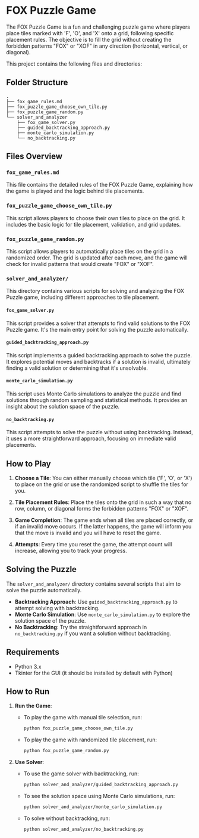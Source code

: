 # FOX Puzzle Game

The FOX Puzzle Game is a fun and challenging puzzle game where players place tiles marked with 'F', 'O', and 'X' onto a grid, following specific placement rules. The objective is to fill the grid without creating the forbidden patterns "FOX" or "XOF" in any direction (horizontal, vertical, or diagonal).

This project contains the following files and directories:

## Folder Structure

```text
.
├── fox_game_rules.md
├── fox_puzzle_game_choose_own_tile.py
├── fox_puzzle_game_random.py
└── solver_and_analyzer
    ├── fox_game_solver.py
    ├── guided_backtracking_approach.py
    ├── monte_carlo_simulation.py
    └── no_backtracking.py
```

## Files Overview

### `fox_game_rules.md`

This file contains the detailed rules of the FOX Puzzle Game, explaining how the game is played and the logic behind tile placements.

### `fox_puzzle_game_choose_own_tile.py`

This script allows players to choose their own tiles to place on the grid. It includes the basic logic for tile placement, validation, and grid updates.

### `fox_puzzle_game_random.py`

This script allows players to automatically place tiles on the grid in a randomized order. The grid is updated after each move, and the game will check for invalid patterns that would create "FOX" or "XOF".

### `solver_and_analyzer/`

This directory contains various scripts for solving and analyzing the FOX Puzzle game, including different approaches to tile placement.

#### `fox_game_solver.py`

This script provides a solver that attempts to find valid solutions to the FOX Puzzle game. It's the main entry point for solving the puzzle automatically.

#### `guided_backtracking_approach.py`

This script implements a guided backtracking approach to solve the puzzle. It explores potential moves and backtracks if a solution is invalid, ultimately finding a valid solution or determining that it's unsolvable.

#### `monte_carlo_simulation.py`

This script uses Monte Carlo simulations to analyze the puzzle and find solutions through random sampling and statistical methods. It provides an insight about the solution space of the puzzle.

#### `no_backtracking.py`

This script attempts to solve the puzzle without using backtracking. Instead, it uses a more straightforward approach, focusing on immediate valid placements.

## How to Play

1. **Choose a Tile**: You can either manually choose which tile ('F', 'O', or 'X') to place on the grid or use the randomized script to shuffle the tiles for you.

2. **Tile Placement Rules**: Place the tiles onto the grid in such a way that no row, column, or diagonal forms the forbidden patterns "FOX" or "XOF".

3. **Game Completion**: The game ends when all tiles are placed correctly, or if an invalid move occurs. If the latter happens, the game will inform you that the move is invalid and you will have to reset the game.

4. **Attempts**: Every time you reset the game, the attempt count will increase, allowing you to track your progress.

## Solving the Puzzle

The `solver_and_analyzer/` directory contains several scripts that aim to solve the puzzle automatically.

- **Backtracking Approach**: Use `guided_backtracking_approach.py` to attempt solving with backtracking.
- **Monte Carlo Simulation**: Use `monte_carlo_simulation.py` to explore the solution space of the puzzle.
- **No Backtracking**: Try the straightforward approach in `no_backtracking.py` if you want a solution without backtracking.

## Requirements

- Python 3.x
- Tkinter for the GUI (it should be installed by default with Python)

## How to Run

1. **Run the Game**:
   - To play the game with manual tile selection, run:

     ```bash
     python fox_puzzle_game_choose_own_tile.py
     ```

   - To play the game with randomized tile placement, run:

     ```bash
     python fox_puzzle_game_random.py
     ```

2. **Use Solver**:
   - To use the game solver with backtracking, run:

     ```bash
     python solver_and_analyzer/guided_backtracking_approach.py
     ```

   - To see the solution space using Monte Carlo simulations, run:

     ```bash
     python solver_and_analyzer/monte_carlo_simulation.py
     ```

   - To solve without backtracking, run:

     ```bash
     python solver_and_analyzer/no_backtracking.py
     ```
